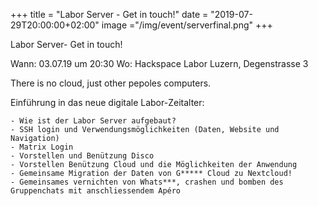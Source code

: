 
+++
title = "Labor Server - Get in touch!"
date = "2019-07-29T20:00:00+02:00"
image ="/img/event/serverfinal.png"
+++

Labor Server- Get in touch!

Wann: 03.07.19 um  20:30
Wo: Hackspace Labor Luzern, Degenstrasse 3

There is no cloud, just other pepoles computers.

Einführung in das neue digitale Labor-Zeitalter:

	- Wie ist der Labor Server aufgebaut?
	- SSH login und Verwendungsmöglichkeiten (Daten, Website und Navigation)
	- Matrix Login
	- Vorstellen und Benützung Disco
	- Vorstellen Benützung Cloud und die Möglichkeiten der Anwendung
	- Gemeinsame Migration der Daten von G***** Cloud zu Nextcloud!
	- Gemeinsames vernichten von Whats***, crashen und bomben des Gruppenchats mit anschliessendem Apéro

